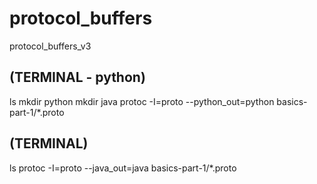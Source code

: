 # protocol_buffers
protocol_buffers_v3

## (TERMINAL - python)
ls
mkdir python
mkdir java
protoc -I=proto --python_out=python basics-part-1/*.proto
## (TERMINAL)
ls
protoc -I=proto --java_out=java basics-part-1/*.proto